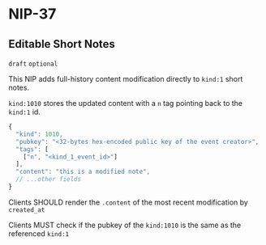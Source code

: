 
NIP-37
======

Editable Short Notes
--------------------

`draft` `optional`

This NIP adds full-history content modification directly to `kind:1` short notes. 

`kind:1010` stores the updated content with a `n` tag pointing back to the `kind:1` id. 

```js
{
  "kind": 1010,
  "pubkey": "<32-bytes hex-encoded public key of the event creator>",
  "tags": [
    ["n", "<kind_1_event_id>"]
  ],
  "content": "this is a modified note",
  // ...other fields
}
```

Clients SHOULD render the `.content` of the most recent modification by `created_at`

Clients MUST check if the pubkey of the `kind:1010` is the same as the referenced `kind:1`